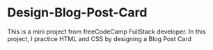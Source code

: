 # Design-Blog-Post-Card
This is a mini project from freeCodeCamp FullStack developer. In this project, I practice HTML and CSS by designing a Blog Post Card
